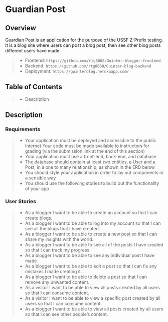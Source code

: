 # Guardian Post


## Overview
  Guardian Post is an application for the purpose of the USSF Z-Prefix testing. It is a blog site where users can post a blog post, then see other blog posts different users have made
  >- Frontend: `https://github.com/rtg8008/Guinter-blogger-frontend`
  >- Backend: `https://github.com/rtg8008/Guinter-blog-backend`
  >- Deployment: `https://guinterblog.herokuapp.com/`
## Table of Contents
  >- Description
  <!-- >- Application Walkthrough
  >- Installation & Setup
  >- Usage
  >- License & Accreditation -->

## Description
### Requirements
>- Your application must be deployed and accessible to the public internet
>Your code must be made available to instructors for grading (via the submission link at the end of this section)
>- Your application must use a front-end, back-end, and database
>- The database should contain at least two entities, a User and a Post, in a one to many relationship, as shown in the ERD below
>- You should style your application in order to lay out components in a sensible way
>- You should use the following stories to build out the functionality of your app

### User Stories
>- As a blogger I want to be able to create an account so that I can create blogs.
>- As a blogger I want to be able to log into my account so that I can see all the blogs that I have created.
>- As a blogger I want to be able to create a new post so that I can share my insights with the world.
>- As a blogger I want to be able to see all of the posts I have created so that I can track my progress.
>- As a blogger I want to be able to see any individual post I have made
>- As a blogger I want to be able to edit a post so that I can fix any mistakes I made creating it.
>- As a blogger I want to be able to delete a post so that I can remove any unwanted content.
>- As a visitor I want to be able to view all posts created by all users so that I can consume content.
>- As a visitor I want to be able to view a specific post created by all users so that I can consume content.
>- As a blogger I want to be able to view all posts created by all users so that I can see other people’s content.
